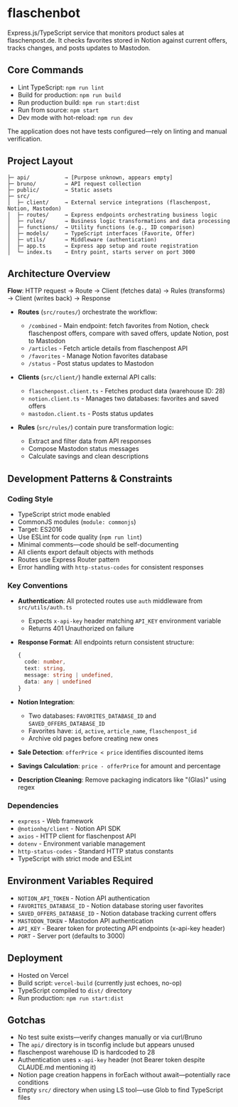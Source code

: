 # flaschenbot

Express.js/TypeScript service that monitors product sales at flaschenpost.de. It checks favorites stored in Notion against current offers, tracks changes, and posts updates to Mastodon.

## Core Commands

- Lint TypeScript: `npm run lint`
- Build for production: `npm run build`
- Run production build: `npm run start:dist`
- Run from source: `npm start`
- Dev mode with hot-reload: `npm run dev`

The application does not have tests configured—rely on linting and manual verification.

## Project Layout

```
├─ api/           → [Purpose unknown, appears empty]
├─ bruno/         → API request collection
├─ public/        → Static assets
├─ src/
│  ├─ client/     → External service integrations (flaschenpost, Notion, Mastodon)
│  ├─ routes/     → Express endpoints orchestrating business logic
│  ├─ rules/      → Business logic transformations and data processing
│  ├─ functions/  → Utility functions (e.g., ID comparison)
│  ├─ models/     → TypeScript interfaces (Favorite, Offer)
│  ├─ utils/      → Middleware (authentication)
│  ├─ app.ts      → Express app setup and route registration
│  └─ index.ts    → Entry point, starts server on port 3000
```

## Architecture Overview

**Flow**: HTTP request → Route → Client (fetches data) → Rules (transforms) → Client (writes back) → Response

- **Routes** (`src/routes/`) orchestrate the workflow:

  - `/combined` - Main endpoint: fetch favorites from Notion, check flaschenpost offers, compare with saved offers, update Notion, post to Mastodon
  - `/articles` - Fetch article details from flaschenpost API
  - `/favorites` - Manage Notion favorites database
  - `/status` - Post status updates to Mastodon

- **Clients** (`src/client/`) handle external API calls:

  - `flaschenpost.client.ts` - Fetches product data (warehouse ID: 28)
  - `notion.client.ts` - Manages two databases: favorites and saved offers
  - `mastodon.client.ts` - Posts status updates

- **Rules** (`src/rules/`) contain pure transformation logic:
  - Extract and filter data from API responses
  - Compose Mastodon status messages
  - Calculate savings and clean descriptions

## Development Patterns & Constraints

### Coding Style

- TypeScript strict mode enabled
- CommonJS modules (`module: commonjs`)
- Target: ES2016
- Use ESLint for code quality (`npm run lint`)
- Minimal comments—code should be self-documenting
- All clients export default objects with methods
- Routes use Express Router pattern
- Error handling with `http-status-codes` for consistent responses

### Key Conventions

- **Authentication**: All protected routes use `auth` middleware from `src/utils/auth.ts`

  - Expects `x-api-key` header matching `API_KEY` environment variable
  - Returns 401 Unauthorized on failure

- **Response Format**: All endpoints return consistent structure:

  ```typescript
  {
    code: number,
    text: string,
    message: string | undefined,
    data: any | undefined
  }
  ```

- **Notion Integration**:

  - Two databases: `FAVORITES_DATABASE_ID` and `SAVED_OFFERS_DATABASE_ID`
  - Favorites have: `id`, `active`, `article_name`, `flaschenpost_id`
  - Archive old pages before creating new ones

- **Sale Detection**: `offerPrice < price` identifies discounted items
- **Savings Calculation**: `price - offerPrice` for amount and percentage
- **Description Cleaning**: Remove packaging indicators like "(Glas)" using regex

### Dependencies

- `express` - Web framework
- `@notionhq/client` - Notion API SDK
- `axios` - HTTP client for flaschenpost API
- `dotenv` - Environment variable management
- `http-status-codes` - Standard HTTP status constants
- TypeScript with strict mode and ESLint

## Environment Variables Required

- `NOTION_API_TOKEN` - Notion API authentication
- `FAVORITES_DATABASE_ID` - Notion database storing user favorites
- `SAVED_OFFERS_DATABASE_ID` - Notion database tracking current offers
- `MASTODON_TOKEN` - Mastodon API authentication
- `API_KEY` - Bearer token for protecting API endpoints (x-api-key header)
- `PORT` - Server port (defaults to 3000)

## Deployment

- Hosted on Vercel
- Build script: `vercel-build` (currently just echoes, no-op)
- TypeScript compiled to `dist/` directory
- Run production: `npm run start:dist`

## Gotchas

- No test suite exists—verify changes manually or via curl/Bruno
- The `api/` directory is in tsconfig include but appears unused
- flaschenpost warehouse ID is hardcoded to 28
- Authentication uses `x-api-key` header (not Bearer token despite CLAUDE.md mentioning it)
- Notion page creation happens in forEach without await—potentially race conditions
- Empty `src/` directory when using LS tool—use Glob to find TypeScript files
